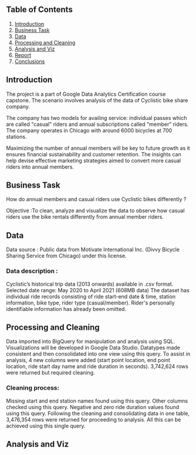 
## Table of Contents

1. [Introduction](README.md#introduction)
2. [Business Task](README.md#business_task)
3. [Data]()
4. [Processing and Cleaning]()
5. [Analysis and Viz]()
6. [Report]()
7. [Conclusions]()



## Introduction

The project is a part of Google Data Analytics Certification course capstone. The scenario involves analysis of the data of Cyclistic bike share company.

The company has two models for availing service: individual passes which are called "casual" riders and annual subscriptions called "member" riders.
The company operates in Chicago with around 6000 bicycles at 700 stations.

Maximizing the number of annual members will be key to future growth as it ensures financial sustainability and customer retention. The insights can help devise effective marketing strategies aimed to convert more casual riders into annual members.

## Business Task

How do annual members and casual riders use Cyclistic bikes differently ?

Objective :To clean, analyze and visualize the data to observe how casual riders use the bike rentals differently from annual member riders. 

## Data

Data source : Public data from Motivate International Inc. (Divvy Bicycle Sharing Service from Chicago) under this license.

### Data description :

Cyclistic’s historical trip data (2013 onwards) available in .csv format.
Selected date range: May 2020 to April 2021 (608MB data)
The dataset has individual ride records consisting of ride start-end date & time, station information, bike type, rider type (casual/member). Rider's personally identifiable information has already been omitted.

## Processing and Cleaning

Data imported into BigQuery for manipulation and analysis using SQL.
Visualizations will be developed in Google Data Studio.
Datatypes made consistent and then consolidated into one view using this query.
To assist in analysis, 4 new columns were added (start point location, end point location, ride start day name and ride duration in seconds).
3,742,624 rows were returned but required cleaning.
### Cleaning process:
Missing start and end station names found using this query.
Other columns checked using this query.
Negative and zero ride duration values found using this query.
Following the cleaning and consolidating data in one table, 3,476,354 rows were returned for proceeding to analysis. All this can be achieved using this single query.

## Analysis and Viz


